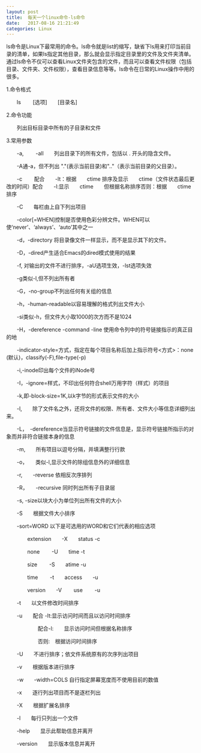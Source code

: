 ```yaml
---
layout: post
title:  每天一个linux命令-ls命令
date:   2017-08-16 21:21:49
categories: Linux
---
```

ls命令是Linux下最常用的命令。ls命令就是list的缩写，缺省下ls用来打印当前目录的清单，如果ls指定其他目录，那么就会显示指定目录里的文件及文件夹清单。通过ls命令不仅可以查看Linux文件夹包含的文件，而且可以查看文件权限（包括目录、文件夹、文件权限），查看目录信息等等。ls命令在日常的Linux操作中用的很多。

1.命令格式

　　ls 　　[选项]　　[目录名]

2.命令功能

　　列出目标目录中所有的子目录和文件

3.常用参数

　　-a, 　　-all　　列出目录下的所有文件，包括以 . 开头的隐含文件。

　　-A通-a，但不列出 "."(表示当前目录)和".."（表示当前目录的父目录）。

　　-c 　　配合　　-lt：根据　　ctime 排序及显示　　ctime（文件状态最后更改的时间）配合　　-l:显示　　ctime　　但根据名称排序否则：根据　　ctime　　排序

　　-C　　每栏由上自下列出项目

　　-color[=WHEN]控制是否使用色彩分辨文件。WHEN可以使‘never’、‘always’、‘auto’其中之一

　　-d，-directory 将目录像文件一样显示，而不是显示其下的文件。

　　-D，-dired产生适合Emacs的dired模式使用的结果

　　-f, 对输出的文件不进行排序，-aU选项生效，-lst选项失效

　　-g类似-l,但不列出所有者

　　-G，-no-group不列出任何有关组的信息

　　-h，-human-readable以容易理解的格式列出文件大小

　　-si类似-h，但文件大小取1000的次方而不是1024

　　-H，-dereference -command -line 使用命令列中的符号链接指示的真正目的地

　　-indicator-style=方式，指定在每个项目名称后加上指示符号<方式>：none
(默认)，classify(-F),file-type(-p)

　　-i,-inode印出每个文件的iNode号

　　-I，-ignore=样式，不印出任何符合shell万用字符（样式）的项目

　　-k,即-block-size=1K,以k字节的形式表示文件的大小

　　-l,　　除了文件名之外，还将文件的权限、所有者、文件大小等信息详细列出来。

　　-L，　-dereference当显示符号链接的文件信息是，显示符号链接所指示的对象而并非符合链接本身的信息

　　-m,　　所有项目以逗号分隔，并填满整行行款

　　-o，　　类似-l,显示文件的除组信息外的详细信息

　　-r,　　-reverse 依相反次序排列

　　-R，　　-recursive 同时列出所有子目录层

　　-s, -size以块大小为单位列出所有文件的大小

　　-S　　根据文件大小排序

　　-sort=WORD 以下是可选用的WORD和它们代表的相应选项

　　　　extension　　-X　　status -c

　　　　none 　　-U　　time -t

　　　　size 　　-S　　atime -u

　　　　time 　　-t　　access　　-u

　　　　version　　-V 　　use 　　-u

　　-t　　以文件修改时间排序

　　-u　　配合 -lt:显示访问时间而且以访问时间排序

　　　　　　配合-l:　　显示访问时间但根据名称排序

　　　　　　否则:　根据访问时间排序

　　-U　　不进行排序；依文件系统原有的次序列出项目

　　-v　　根据版本进行排序

　　-w　　-width=COLS 自行指定屏幕宽度而不使用目前的数值

　　-x　　逐行列出项目而不是逐栏列出

　　-X　　根据扩展名排序

　　-l　　每行只列出一个文件

　　-help　　显示此帮助信息并离开

　　-version　　显示版本信息并离开

